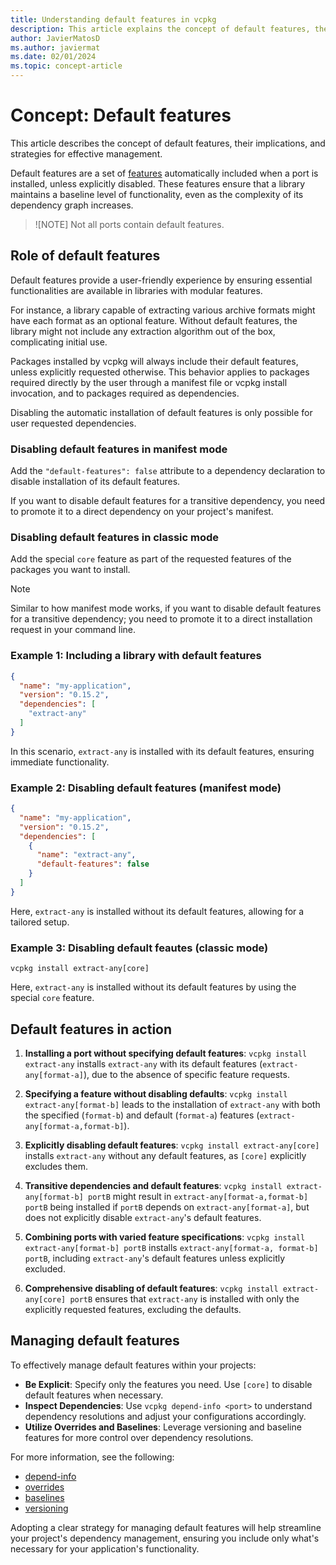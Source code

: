 ```yaml
---
title: Understanding default features in vcpkg
description: This article explains the concept of default features, their capabilities, and their expected contents in detail.
author: JavierMatosD
ms.author: javiermat
ms.date: 02/01/2024
ms.topic: concept-article
---
```


# Concept: Default features

This article describes the concept of default features, their implications, and strategies for effective management.

Default features are a set of [features](features.md) automatically included when a port is installed, unless explicitly disabled. These features ensure that a library maintains a baseline level of functionality, even as the complexity of its dependency graph increases.

>![NOTE]
> Not all ports contain default features.

## Role of default features

Default features provide a user-friendly experience by ensuring essential functionalities are available in libraries with modular features.

For instance, a library capable of extracting various archive formats might have each format as an optional feature. Without default features, the library might not include any extraction algorithm out of the box, complicating initial use. 

Packages installed by vcpkg will always include their default features, unless explicitly requested otherwise. This behavior applies to packages required directly by the user through a manifest file or vcpkg install invocation, and to packages required as dependencies.

Disabling the automatic installation of default features is only possible for user requested dependencies.

### Disabling default features in manifest mode

Add the `"default-features": false` attribute to a dependency declaration to disable installation of its default features.

If you want to disable default features for a transitive dependency, you need to promote it to a direct dependency on your project's manifest.

### Disabling default features in classic mode

Add the special `core` feature as part of the requested features of the packages you want to install.

> [!NOTE]
> Similar to how manifest mode works, if you want to disable default features for a transitive dependency; you need to promote it to a direct installation request in your command line.

### Example 1: Including a library with default features

```json
{
  "name": "my-application",
  "version": "0.15.2",
  "dependencies": [
    "extract-any"
  ]
}
```

In this scenario, `extract-any` is installed with its default features, ensuring immediate functionality.

### Example 2: Disabling default features (manifest mode)

```json
{
  "name": "my-application",
  "version": "0.15.2",
  "dependencies": [
    {
      "name": "extract-any",
      "default-features": false
    }
  ]
}
```

Here, `extract-any` is installed without its default features, allowing for a tailored setup.

### Example 3: Disabling default feautes (classic mode)

```console
vcpkg install extract-any[core]
```

Here, `extract-any` is installed without its default features by using the special `core` feature.

## Default features in action

1. **Installing a port without specifying default features**:
    `vcpkg install extract-any` installs `extract-any` with its default features (`extract-any[format-a]`), due to the absence of specific feature requests.

1. **Specifying a feature without disabling defaults**:
    `vcpkg install extract-any[format-b]` leads to the installation of `extract-any` with both the specified (`format-b`) and default (`format-a`) features (`extract-any[format-a,format-b]`).

1. **Explicitly disabling default features**:
    `vcpkg install extract-any[core]` installs `extract-any` without any default features, as `[core]` explicitly excludes them.

1. **Transitive dependencies and default features**:
    `vcpkg install extract-any[format-b] portB` might result in `extract-any[format-a,format-b] portB` being installed if `portB` depends on `extract-any[format-a]`, but does not explicitly disable `extract-any`'s default features.

1. **Combining ports with varied feature specifications**:
    `vcpkg install extract-any[format-b] portB` installs `extract-any[format-a, format-b] portB`, including `extract-any`'s default features unless explicitly excluded.

1. **Comprehensive disabling of default features**:
    `vcpkg install extract-any[core] portB` ensures that `extract-any` is installed with only the explicitly requested features, excluding the defaults.

## Managing default features

To effectively manage default features within your projects:

- **Be Explicit**: Specify only the features you need. Use `[core]` to disable default features when necessary.
- **Inspect Dependencies**: Use `vcpkg depend-info <port>` to understand dependency resolutions and adjust your configurations accordingly.
- **Utilize Overrides and Baselines**: Leverage versioning and baseline features for more control over dependency resolutions.

For more information, see the following:

* [depend-info](../commands/depend-info.md)
* [overrides](../reference/vcpkg-json.md#overrides)
* [baselines](../users/versioning.md#baselines)
* [versioning](../users/versioning.md)

Adopting a clear strategy for managing default features will help streamline your project's dependency management, ensuring you include only what's necessary for your application's functionality.